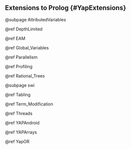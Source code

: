 ## Extensions to Prolog {#YapExtensions}


@subpage AttributedVariables

@ref DepthLimited

@ref EAM

@ref Global_Variables

@ref Parallelism

@ref Profiling

@ref Rational_Trees

@subpage swi

@ref Tabling

@ref Term_Modification

@ref Threads

@ref YAPAndroid

@ref YAPArrays

@ref YapOR

